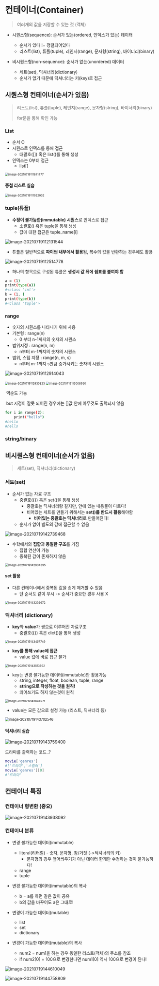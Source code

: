 # 컨테이너(Container)

> 여러개의 값을 저장할 수 있는 것 (객체)

- 시퀀스형(sequence): 순서가 있는(ordered, 인덱스가 있는) 데이터
  - 순서가 있다 != 정렬되어있다
  - 리스트(list), 튜플(tuple), 레인지(range), 문자형(string), 바이너리(binary)

- 비시퀀스형(non-sequence): 순서가 없는(unordered) 데이터
  - 세트(set), 딕셔너리(dictionary)
  - 순서가 없기 때문에 딕셔너리는 키(key)로 접근



## 시퀀스형 컨테이너(순서가 있음)

> 리스트(list), 튜플(tuple), 레인지(range), 문자형(string), 바이너리(binary)
>
> for문을 통해 확인 가능



### List

- 순서 O
- 시퀀스로 인덱스를 통해 접근
  - 대괄호([]) 혹은 list()를 통해 생성
- 인덱스는 0부터 접근
  - list[]

<img src="4.Container(컨테이너).assets/image-20210719111841477.png" alt="image-20210719111841477" style="zoom:67%;" />

#### 중첩 리스트 실습

<img src="4.Container(컨테이너).assets/image-20210719111922932.png" alt="image-20210719111922932" style="zoom:67%;" />



### tuple(튜플)

- **수정이 불가능한(immutable) 시퀀스**로 인덱스로 접근
  - 소괄호() 혹은 tuple을 통해 생성
  - 값에 대한 접근은 tuple_name[i]

![image-20210719112131544](4.Container(컨테이너).assets/image-20210719112131544.png)



- 튜플은 일반적으로 **파이썬 내부에서 활용**됨, 복수의 값을 반환하는 경우에도 활용

![image-20210719112514778](4.Container(컨테이너).assets/image-20210719112514778.png)



- 하나의 항목으로 구성된 튜플은 **생성시 값 뒤에 쉼표를 붙여야 함**

``` bash
a = (1)
print(type(a))
#<class 'int'>
b = (1, )
print(type(b))
#<class 'tuple'>
```



### range

- 숫자의 시퀀스를 나타내기 위해 사용
- 기본형 : range(n)
  - 0 부터 n-1까지의 숫자의 시퀀스
- 범위지정 : range(n, m)
  - n부터 m-1까지의 숫자의 시퀀스
- 범위, 스텝 지정 : range(n, m, s)
  - n부터 m-1까지 s만큼 증가시키는 숫자의 시퀀스

![image-20210719112914043](4.Container(컨테이너).assets/image-20210719112914043.png)

<img src="4.Container(컨테이너).assets/image-20210719112935823.png" alt="image-20210719112935823" style="zoom:67%;" />



<img src="4.Container(컨테이너).assets/image-20210719113008950.png" alt="image-20210719113008950" style="zoom:67%;" />

​						역순도 가능

​						but 지정이 잘못 되어진 경우에는 []값 안에 아무것도 출력되지 않음

```bash
for i in range(2):
	print("hello")
#hello
#hello
```



### string/binary





## 비시퀀스형 컨테이너(순서가 없음)

> 세트(set), 딕셔너리(dictionary)



### 세트(set)

- 순서가 없는 자료 구조
  - 중괄호({}) 혹은 set()을 통해 생성
    - 중괄호는 딕셔너리랑 같지만, 안에 있는 내용물이 다르다!
    - 비어있는 세트를 만들기 위해서는 **set()를 반드시 활용**해야함
      - **비어있는 중괄호는 딕셔너리**로 만들어진다!
  - 순서가 없어 별도의 값에 접근할 수 없음

![image-20210719142739468](4.Container(컨테이너).assets/image-20210719142739468.png)



- 수학에서의 **집합과 동일한 구조**를 가짐
  - 집합 연산이 가능
  - 중복된 값이 존재하지 않음

<img src="4.Container(컨테이너).assets/image-20210719142934395.png" alt="image-20210719142934395" style="zoom: 67%;" />



#### set 활용

- 다른 컨테이너에서 중복된 값을 쉽게 제거할 수 있음
  - 단 순서도 같이 무시 -> 순서가 중요한 경우 사용 X

<img src="4.Container(컨테이너).assets/image-20210719143236672.png" alt="image-20210719143236672" style="zoom:67%;" />



### 딕셔너리 (dictionary)

- **key**와 **value**가 쌍으로 이루어진 자료구조
  - 중괄호({}) 혹은 dict()을 통해 생성

<img src="4.Container(컨테이너).assets/image-20210719143457749.png" alt="image-20210719143457749" style="zoom:67%;" />

- **key를 통해 value에 접근**
  - value 값에 바로 접근 불가

<img src="4.Container(컨테이너).assets/image-20210719143513592.png" alt="image-20210719143513592" style="zoom:67%;" />

- key는 변경 불가능한 데이터(immutable)만 활용가능
  - string, integer, float, boolean, tuple, range
  - **string으로 작성하는 것을 원칙!**
  - 띄어쓰기도 하지 않는것이 원칙

<img src="4.Container(컨테이너).assets/image-20210719143644971.png" alt="image-20210719143644971" style="zoom:67%;" />

- value는 모든 값으로 설정 가능 (리스트, 딕셔너리 등)

<img src="4.Container(컨테이너).assets/image-20210719143702546.png" alt="image-20210719143702546" style="zoom:80%;" />

#### 딕셔너리 실습

![image-20210719143759400](4.Container(컨테이너).assets/image-20210719143759400.png)

드라마를 출력하는 코드..?

```bash
movie['genres']
#['드라마','스릴러']
movie['genres'][0]
#'드라마'
```





## 컨테이너 특징



### 컨테이너 형변환 (중요)

![image-20210719143938092](4.Container(컨테이너).assets/image-20210719143938092.png)



### 컨테이너 분류

- 변경 불가능한 데이터(immutable)
  - literal(리터럴) - 숫자, 문자형, 참/거짓 (->딕셔너리의 키)
    - 문자형의 경우 덮어씌우기가 아닌 데이터 한개만 수정하는 것이 불가능하다!
  - range
  - tuple
- 변경 불가능한 데이터(immutable)의 복사
  - b = a를 하면 같은 값이 공유
  - b의 값을 바꾸어도 a은 그대로!

- 변경이 가능한 데이터(mutable)
  - list
  - set
  - dictionary

- 변경이 가능한 데이터(mutable)의 복사
  - num2 = num1을 하는 경우 동일한 리스트(객체)의 주소를 참조
  - if num2[0] = 100으로 변경한다면 num1[0] 역시 100으로 변경이 된다!

![image-20210719144610049](4.Container(컨테이너).assets/image-20210719144610049.png)



![image-20210719144758809](4.Container(컨테이너).assets/image-20210719144758809.png)
